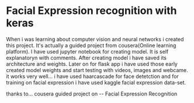 # Facial Expression recognition with keras
When i was learning about computer vision and neural networks i created this project. It's actually a guided project from cousera(Online learning platform).
I have used jupyter notebook for creating model. It is self explanatoryn with comments. After creating model i have saved its architecture and weights.
Later on for flask app i have used those early created model weights and start testing with videos, images and webcame. it works very well...
i have used haarcascade for face detetction and for training on facial expression i have used kaggle facial expression data-set.

thanks to... 
cousera guided project on -- Facial Expression Recognition
